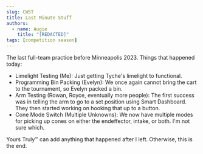 ```yaml
---
slug: CW5T
title: Last Minute Stuff
authors:
  - name: Augie
    title: "[REDACTED]"
tags: [competition season]
---
```


The last full-team practice before Minneapolis 2023. Things that happened today:

* Limelight Testing (Me): Just getting Tyche's limelight to functional.
* Programming Bin Packing (Evelyn): We once again cannot bring the cart to the tournament, so Evelyn packed a bin. 
* Arm Testing (Rowan, Royce, eventually more people): The first success was in telling the arm to go to a set position using Smart Dashboard. They then started working on hooking that up to a button.
* Cone Mode Switch (Multiple Unknowns): We now have multiple modes for picking up cones on either the endeffector, intake, or both. I'm not sure which.

Yours Truly™ can add anything that happened after I left. Otherwise, this is the end. 